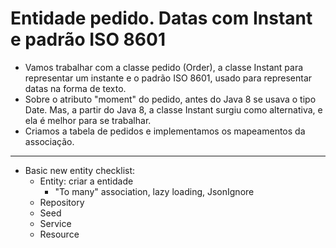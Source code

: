 # Entidade pedido. Datas com Instant e padrão ISO 8601

- Vamos trabalhar com a classe pedido (Order), a classe Instant para representar um instante e o padrão ISO 8601, usado para representar datas na forma de texto.
- Sobre o atributo "moment" do pedido, antes do Java 8 se usava o tipo Date. Mas, a partir do Java 8, a classe Instant surgiu como alternativa, e ela é melhor para se trabalhar.
- Criamos a tabela de pedidos e implementamos os mapeamentos da associação.

---

- Basic new entity checklist:
  - Entity: criar a entidade
    - "To many" association, lazy loading, JsonIgnore
  - Repository
  - Seed
  - Service
  - Resource
